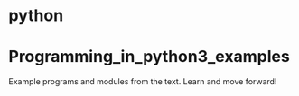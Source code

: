 # python
# Programming_in_python3_examples

Example programs and modules from the text. Learn and move forward!


